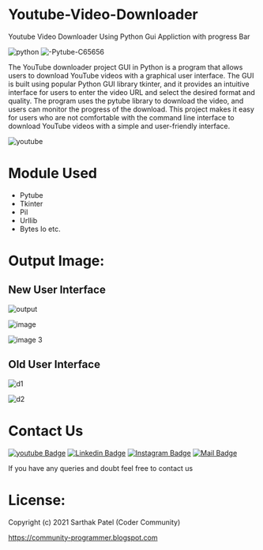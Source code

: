 # Youtube-Video-Downloader
Youtube Video Downloader Using Python Gui Appliction with progress Bar

![python](https://img.shields.io/badge/-Python-FFD133?style=for-the-badge&labelColor=black&logo=python)
![-Pytube-C65656](https://user-images.githubusercontent.com/76515568/219128831-5c0b24ce-8818-4ab8-a0a4-8486be33d480.svg)


The YouTube downloader project GUI in Python is a program that allows users to download YouTube videos with a graphical user interface. The GUI is built using popular Python GUI library tkinter, and it provides an intuitive interface for users to enter the video URL and select the desired format and quality. The program uses the pytube library to download the video, and users can monitor the progress of the download. This project makes it easy for users who are not comfortable with the command line interface to download YouTube videos with a simple and user-friendly interface.


![youtube](https://user-images.githubusercontent.com/76515568/135319344-7393a09d-b128-467c-a74e-ebff92d1ccb0.jpg)

# Module Used
+ Pytube
+ Tkinter
+ Pil
+ Urllib
+ Bytes Io etc.


# Output Image:

## New User Interface

![output](https://user-images.githubusercontent.com/76515568/219129660-33ed1117-5f1d-40c8-8073-6c57aa48f1b1.PNG)

![image](https://user-images.githubusercontent.com/76515568/219129788-82325bbd-6d20-4f73-b7d8-16517ffde4b9.PNG)

![image 3](https://user-images.githubusercontent.com/76515568/219129899-dddebd38-5ea3-4d97-8ed4-c2314ed4b88f.PNG)


## Old User Interface

![d1](https://user-images.githubusercontent.com/76515568/135320252-207952f1-c986-46d4-bd88-22661e678697.PNG)

![d2](https://user-images.githubusercontent.com/76515568/135320259-a483c9b7-abcd-4ec4-9b0e-c21deadec532.PNG)

# Contact Us

[![youtube Badge](https://img.shields.io/badge/-Coder_Community-e74c3c?style=flat&labelColor=e74c3c&logo=youtube&logoColor=white)](https://www.youtube.com/@codercommunity6766)
[![Linkedin Badge](https://img.shields.io/badge/-Sarthak_Patel-0e76a8?style=flat&labelColor=0e76a8&logo=linkedin&logoColor=white)](https://www.linkedin.com/in/sarthak-patel-a4122a22a/)
[![Instagram Badge](https://img.shields.io/badge/-@community__programmer-e84393?style=flat&labelColor=e84393&logo=instagram&logoColor=white)](https://instagram.com/community_programmer)
[![Mail Badge](https://img.shields.io/badge/-Mail_Us-c0392b?style=flat&labelColor=c0392b&logo=gmail&logoColor=white)](mailto:codercommunity23@gmail.com)

If you have any queries and doubt feel free to contact us

# License:
Copyright (c) 2021 Sarthak Patel (Coder Community)

https://community-programmer.blogspot.com
